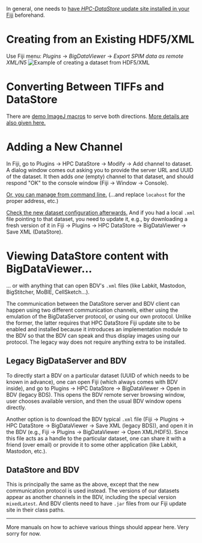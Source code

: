 In general, one needs to [have *HPC-DataStore* update site installed in your Fiji](imgs/datastore-fiji-update-site.png)
beforehand.

# Creating from an Existing HDF5/XML
Use Fiji menu: *Plugins* -> *BigDataViewer* -> *Export SPIM data as remote XML/N5*
![Example of creating a dataset from HDF5/XML](imgs/create_from_hdf5xml.png)

# Converting Between TIFFs and DataStore
There are [demo ImageJ macros](https://github.com/fiji-hpc/hpc-datastore-fiji/tree/master/src/main/ijm)
to serve both directions. [More details are also given here.](DESCRIPTION.md#gui-enhanced-download-macro)

# Adding a New Channel
In Fiji, go to Plugins -> HPC DataStore -> Modify -> Add channel to dataset. A dialog window comes out
asking you to provide the server URL and UUID of the dataset. It then adds *one* (empty) channel to that dataset,
and should respond "OK" to the console window (Fiji -> Window -> Console).

[Or, you can manage from command line.](https://github.com/fiji-hpc/hpc-datastore/blob/master/src/test/bash/rest-add-channel)
(...and replace `locahost` for the proper address, etc.)

[Check the new dataset configuration afterwards.](FEATURES.md#querying-the-datastore-server)
And if you had a local `.xml` file pointing to that dataset, you need to update it, e.g., by downloading
a fresh version of it in Fiji -> Plugins -> HPC DataStore -> BigDataViewer -> Save XML (DataStore).

# Viewing DataStore content with BigDataViewer...
... or with anything that can open BDV's `.xml` files (like Labkit, Mastodon, BigStitcher, MoBIE, CellSketch...).

The communication between the DataStore server and BDV client can happen using two different communication channels,
either using the emulation of the BigDataServer protocol, or using our own protocol. Unlike the former, the latter
requires that HPC DataStore Fiji update site to be enabled and installed because it introduces an implementation module
to the BDV so that the BDV can speak and thus display images using our protocol. The legacy way does not require anything
extra to be installed.

## Legacy BigDataServer and BDV
To directly start a BDV on a particular dataset (UUID of which needs to be known in advance), one can open Fiji
(which always comes with BDV inside), and go to Plugins -> HPC DataStore -> BigDataViewer -> Open in BDV (legacy BDS).
This opens the BDV remote server browsing window, user chooses available version, and then the usual BDV window opens directly.

Another option is to download the BDV typical `.xml` file (Fiji -> Plugins -> HPC DataStore -> BigDataViewer -> Save XML (legacy BDS)),
and open it in the BDV (e.g., Fiji -> Plugins -> BigDataViewer -> Open XML/HDF5). Since this file acts as a handle to the particular dataset,
one can share it with a friend (over email) or provide it to some other application (like Labkit, Mastodon, etc.).

## DataStore and BDV
This is principally the same as the above, except that the new communication protocol is used instead. The versions of our datasets
appear as another channels in the BDV, including the special version `mixedLatest`. And BDV clients need to have `.jar` files from
our Fiji update site in their class paths.

-------------------
More manuals on how to achieve various things should appear here. Very sorry for now.
